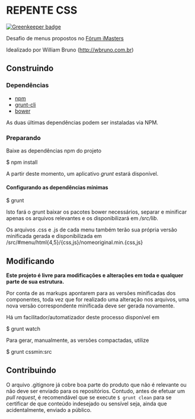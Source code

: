 REPENTE CSS
===========

[![Greenkeeper badge](https://badges.greenkeeper.io/oliveiraev/repente-css.svg)](https://greenkeeper.io/)

Desafio de menus propostos no [Fórum iMasters](http://forum.imasters.com.br/topic/354140-repente-css-menus/)

Idealizado por William Bruno (http://wbruno.com.br)

## Construindo

### Dependências

* [npm](http://npmjs.org)
* [grunt-cli](http://gruntjs.com)
* [bower](http://bower.io)

As duas últimas dependências podem ser instaladas via NPM.

### Preparando

Baixe as dependências npm do projeto

  $ npm install

A partir deste momento, um aplicativo _grunt_ estará disponível.

#### Configurando as dependências mínimas

  $ grunt

Isto fará o grunt baixar os pacotes bower necessários, separar e
minificar apenas os arquivos relevantes e os disponibilizará em
_/src/lib_.

Os arquivos .css e .js de cada menu também terão sua própria versão
minificada gerada e disponibilizada em
/src/#menu/html{4,5}/{css,js}/nomeoriginal.min.{css,js}

## Modificando

**Este projeto é livre para modificações e alterações em toda e
qualquer parte de sua estrutura.**

Por conta de as markups apontarem para as versões minificadas dos
componentes, toda vez que for realizado uma alteração nos arquivos,
uma nova versão correspondente minificada deve ser gerada novamente.

Há um facilitador/automatizador deste processo disponível em

  $ grunt watch

Para gerar, manualmente, as versões compactadas, utilize

  $ grunt cssmin:src

## Contribuindo

O arquivo .gitignore já cobre boa parte do produto que não é
relevante ou não deve ser enviado para os repositórios. Contudo, antes
de efetuar um _pull request_, é recomendável que se execute
```$ grunt clean``` para se certificar de que conteúdo indesejado ou
sensível seja, ainda que acidentalmente, enviado a público.
